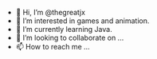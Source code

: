 - 👋 Hi, I’m @thegreatjx
- 👀 I’m interested in games and animation.
- 🌱 I’m currently learning Java.
- 💞️ I’m looking to collaborate on ...
- 📫 How to reach me ...

<!---
thegreatjx/thegreatjx is a ✨ special ✨ repository because its `README.md` (this file) appears on your GitHub profile.
You can click the Preview link to take a look at your changes.
--->

